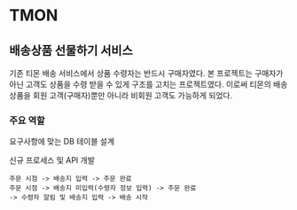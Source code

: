 # TMON

## 배송상품 선물하기 서비스

기존 티몬 배송 서비스에서 상품 수령자는 반드시 구매자였다. 본 프로젝트는  구매자가 아닌 고객도 상품을 수령 받을 수 있게 구조를 고치는 프로젝트였다. 이로써 티몬의 배송 상품을 회원 고객(구매자)뿐만 아니라 비회원 고객도 가능하게 되었다. 

### 주요 역할

요구사항에 맞는 DB 테이블 설계 

신규 프로세스 및 API 개발

```
주문 시점 -> 배송지 입력 -> 주문 완료
주문 시점 -> 배송지 미입력(수령자 정보 입력) -> 주문 완료 
-> 수령자 알림 및 배송지 입력 -> 배송 시작 
```

 
<!--stackedit_data:
eyJoaXN0b3J5IjpbLTg3MjA2MjA2OCw2MjYyMjE4MDAsMTYzNT
E3MDIsLTU1MzY3MDM4Nl19
-->